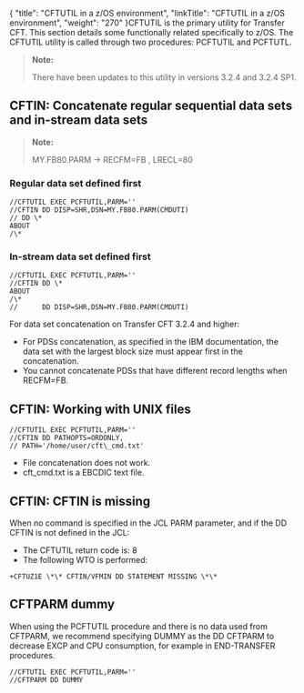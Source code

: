 {
    "title": "CFTUTIL in a z/OS environment",
    "linkTitle": "CFTUTIL in a z/OS environment",
    "weight": "270"
}CFTUTIL is the primary utility for Transfer CFT. This section details some functionally related specifically to z/OS. The CFTUTIL utility is called through two procedures: PCFTUTIL and PCFTUTL.

> **Note:**
>
> There have been updates to this utility in versions 3.2.4 and 3.2.4 SP1.

## CFTIN: Concatenate regular sequential data sets and in-stream data sets

> **Note:**
>
> MY.FB80.PARM -> RECFM=FB , LRECL=80

### Regular data set defined first

```
//CFTUTIL EXEC PCFTUTIL,PARM=''
//CFTIN DD DISP=SHR,DSN=MY.FB80.PARM(CMDUTI)
// DD \*
ABOUT
/\*
```

### In-stream data set defined first

```
//CFTUTIL EXEC PCFTUTIL,PARM=''
//CFTIN DD \*
ABOUT
/\*
//      DD DISP=SHR,DSN=MY.FB80.PARM(CMDUTI)
```

For data set concatenation on Transfer CFT 3.2.4 and higher:

-   For PDSs concatenation, as specified in the IBM documentation, the data set with the largest block size must appear first in the concatenation.
-   You cannot concatenate PDSs that have different record lengths when RECFM=FB.

## CFTIN: Working with UNIX files

```
//CFTUTIL EXEC PCFTUTIL,PARM=''
//CFTIN DD PATHOPTS=ORDONLY,
// PATH='/home/user/cft\_cmd.txt'
```

-   File concatenation does not work.
-   cft\_cmd.txt is a EBCDIC text file.

## CFTIN: CFTIN is missing

When no command is specified in the JCL PARM parameter, and if the DD CFTIN is not defined in the JCL:

-   The CFTUTIL return code is: 8
-   The following WTO is performed:

```
+CFTUZ1E \*\* CFTIN/VFMIN DD STATEMENT MISSING \*\*
```

## CFTPARM dummy

When using the PCFTUTIL procedure and there is no data used from CFTPARM, we recommend specifying DUMMY as the DD CFTPARM to decrease EXCP and CPU consumption, for example in END-TRANSFER procedures.

```
//CFTUTIL EXEC PCFTUTIL,PARM=''
//CFTPARM DD DUMMY
```
